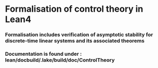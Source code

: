 # Formalisation of control theory in Lean4  

### Formalisation includes verification of asymptotic stability for discrete-time linear systems and its associated theorems

### Documentation is found under : lean/docbuild/.lake/build/doc/ControlTheory

